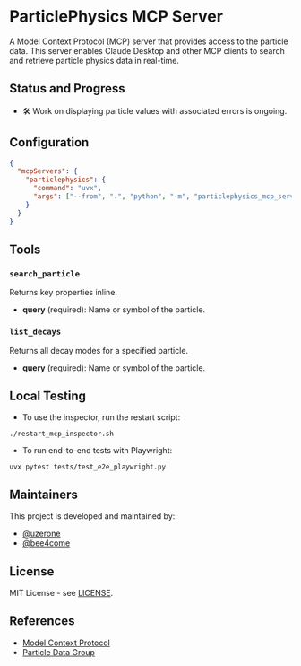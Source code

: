 # ParticlePhysics MCP Server

A Model Context Protocol (MCP) server that provides access to the particle data. This server enables Claude Desktop and other MCP clients to search and retrieve particle physics data in real-time.

## Status and Progress

- 🛠️ Work on displaying particle values with associated errors is ongoing.

## Configuration


```json
{
  "mcpServers": {
    "particlephysics": {
      "command": "uvx",
      "args": ["--from", ".", "python", "-m", "particlephysics_mcp_server"]
    }
  }
}
```

## Tools

### `search_particle`
Returns key properties inline.
- **query** (required): Name or symbol of the particle.

### `list_decays`
Returns all decay modes for a specified particle.
- **query** (required): Name or symbol of the particle.

## Local Testing

- To use the inspector, run the restart script:
```
./restart_mcp_inspector.sh
```

- To run end-to-end tests with Playwright:
```
uvx pytest tests/test_e2e_playwright.py
```

## Maintainers

This project is developed and maintained by:
- [@uzerone](https://github.com/uzerone)
- [@bee4come](https://github.com/bee4come)

## License

MIT License - see [LICENSE](LICENSE).

## References
- [Model Context Protocol](https://modelcontextprotocol.io/docs/getting-started/intro)
- [Particle Data Group](https://pdg.lbl.gov/)


